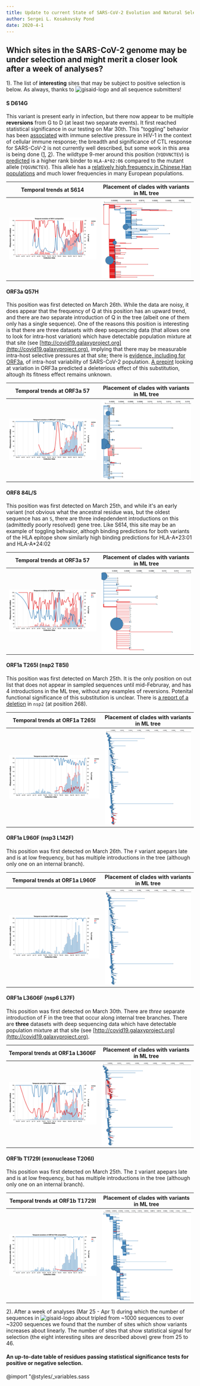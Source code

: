 ```yaml
---
title: Update to current State of SARS-CoV-2 Evolution and Natural Selection Analysis
author: Sergei L. Kosakovsky Pond
date: 2020-4-1
---
```


## Which sites in the SARS-CoV-2 genome may be under selection and  might merit a closer look after a week of analyses?

1). The list of **interesting** sites that may be subject to positive selection is below. As always, thanks to <img src="https://www.gisaid.org/fileadmin/gisaid/img/schild.png" alt="gisaid-logo" width="60"> and all sequence submitters!

#### S D614G

This variant is present early in infection, but there now appear to be multiple **reversions** from G to D (at least two separate events). It first reached statistical significance in our testing on Mar 30th. This "toggling" behavior has been [associated](https://journals.plos.org/plospathogens/article?id=10.1371/journal.ppat.1000242) with immune selective pressure in HIV-1 in the context of cellular immune response; the breadth and significance of CTL response for SARS-CoV-2 is not currently well described, but some work in this area is being done ([1](https://www.medrxiv.org/content/10.1101/2020.03.22.20040600v1), [2](https://www.biorxiv.org/content/10.1101/2020.03.23.004176v1)). The wildtype 9-mer around this position (`YQDVNCTEV`) is [predicted](http://tools.iedb.org/tepitool/) is a higher rank binder to `HLA-A*02:06` compared to the mutant allele (`YQGVNCTEV`). This allele has a [relatively high frequency in Chinese Han populations](http://www.allelefrequencies.net/hla6002a.asp?all_name=A*02%3A06) and much lower frequencies in many European populations. 

|Temporal trends at S614|Placement of clades with variants in ML tree|
|:---:|:---:|
| ![](./figures/S614.png)| ![](./figures/S614-tree.png)|

#### ORF3a Q57H

This position was first detected on March 26th. While the data are noisy, it does appear that the frequency of Q at this position has an upward trend, and there are *two* separate introduction of Q in the tree (albeit one of them only has a single sequence). One of the reasons this position is interesting is that there are three datasets with deep sequencing data (that allows one to look for intra-host variation) which have detectable population mixture at that site (see [http://covid19.galaxyproject.org](http://covid19.galaxyproject.org), implying that there may be measurable intra-host selective pressures at that site; there is [evidence, including for ORF3a](https://academic.oup.com/cid/advance-article/doi/10.1093/cid/ciaa203/5780800), of intra-host variability of SARS-CoV-2 population. [A prepint](https://doi.org/10.1101/2020.03.27.012013) looking at variation in ORF3a predicted a deleterious effect of this substitution, altough its fitness effect remains unknown.

|Temporal trends at ORF3a 57|Placement of clades with variants in ML tree|
|:---:|:---:|
| ![](./figures/ORF3a57.png)| ![](./figures/ORF3a57-tree.png)|

#### ORF8 84L/S

This position was first detected on March 25th, and while it's an early variant (not obvious what the ancestral residue was, but the oldest sequence has an `S`, there are three indepdendent introductions on this (admittedly poorly resolved) gene tree. Like S614, this site may be an example of toggling behvaior, althogh binding predictions for both variants of the HLA epitope show similarly high binding predictions for HLA-A\*23:01 and HLA-A\*24:02

|Temporal trends at ORF3a 57|Placement of clades with variants in ML tree|
|:---:|:---:|
| ![](./figures/ORF884.png)| ![](./figures/ORF884-tree.png)|

#### ORF1a T265I (nsp2 T85I)

This position was first detected on March 25th. It is the only position on out list that does not appear in sampled sequences until mid-Februray, and has 4 introductions in the ML tree, without any examples of reversions. Potenital functional significance of this substitution is unclear. There is [a report of a deletion](https://www.biorxiv.org/content/10.1101/2020.03.19.998179v1.abstract) in `nsp2` (at position 268).


|Temporal trends at ORF1a T265I |Placement of clades with variants in ML tree|
|:---:|:---:|
| ![](./figures/2-ORF1a265.png)| ![](./figures/2-ORF1a265-tree.png)|

#### ORF1a L960F (nsp3 L142F)

This position was first detected on March 26th. The `F` variant apepars late and is at low frequency, but has multiple introductions in the tree (although only one on an internal branch).

|Temporal trends at ORF1a L960F |Placement of clades with variants in ML tree|
|:---:|:---:|
| ![](./figures/ORF1a960.png)| ![](./figures/ORF1a960-tree.png)|


#### ORF1a L3606F (nsp6 L37F)

This position was first detected on March 30th. There are *three* separate introduction of F in the tree that occur along internal tree branches. There are **three** datasets with deep sequencing data which have detectable population mixture at that site (see [http://covid19.galaxyproject.org](http://covid19.galaxyproject.org).

|Temporal trends at ORF1a L3606F |Placement of clades with variants in ML tree|
|:---:|:---:|
| ![](./figures/ORF1a3606.png)| ![](./figures/ORF1a3606-tree.png)|

#### ORF1b T1729I (exonuclease T206I)

This position was first detected on March 25th. The `I` variant apepars late and is at low frequency, but has multiple introductions in the tree (although only one on an internal branch).


|Temporal trends at ORF1b T1729I |Placement of clades with variants in ML tree|
|:---:|:---:|
| ![](./figures/ORF1b1729.png)| ![](./figures/ORF1b1729-tree.png)|


2). After a week of analyses (Mar 25 - Apr 1) during which the number of sequences in <img src="https://www.gisaid.org/fileadmin/gisaid/img/schild.png" alt="gisaid-logo" width="60"> about tripled from ~1000 sequences to over ~3200 sequences we found that the number of sites which show variants increases about linearly. The number of sites that show statistical signal for selection (the eight interesting sites are described above) grew from 25 to 46.

<div id="observablehq-86f2c999"></div>
<script type="module">
import {Runtime, Inspector} from "https://cdn.jsdelivr.net/npm/@observablehq/runtime@4/dist/runtime.js";
import define from "https://api.observablehq.com/@spond/natural-selection-analysis-of-sars-cov-2-covid-19.js?v=3";
const inspect = Inspector.into("#observablehq-86f2c999");
(new Runtime).module(define, name => (name === "variation_plot") && inspect());
</script>




#### An up-to-date table of residues passing statistical significance tests for positive or negative selection.



<div id="observablehq-76fe1e78"></div>
<script type="module">
import {Runtime, Inspector} from "https://cdn.jsdelivr.net/npm/@observablehq/runtime@4/dist/runtime.js";
import define from "https://api.observablehq.com/@spond/natural-selection-analysis-of-sars-cov-2-covid-19.js?v=3";
const inspect = Inspector.into("#observablehq-76fe1e78");
(new Runtime).module(define, name => (name === "summary_table") && inspect());
</script>

@import "@styles/_variables.sass


